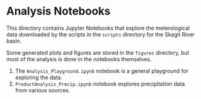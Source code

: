 # Analysis Notebooks
This directory contains Jupyter Notebooks that explore the meterological data downloaded by the scripts in the `scripts` directory for the Skagit River basin.

Some generated plots and figures are stored in the `figures` directory, but most of the analysis is done in the notebooks themselves.

1. The `Analysis_Playground.ipynb` notebook is a general playground for exploring the data.
2. `ProductAnalysis_Precip.ipynb` notebook explores precipitation data from various sources. 